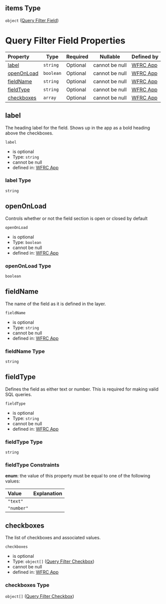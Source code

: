 ## items Type

`object` ([Query Filter Field](config-properties-map-infos-map-info-properties-queryfilter-properties-fields-query-filter-field.md))

# Query Filter Field Properties

| Property                  | Type      | Required | Nullable       | Defined by                                                                                                                                                                                                                                                                                                         |
| :------------------------ | --------- | -------- | -------------- | :----------------------------------------------------------------------------------------------------------------------------------------------------------------------------------------------------------------------------------------------------------------------------------------------------------------- |
| [label](#label)           | `string`  | Optional | cannot be null | [WFRC App](config-properties-map-infos-map-info-properties-queryfilter-properties-fields-query-filter-field-properties-label.md "https&#x3A;//wfrc.org/wasatch-choice-map/config.schema.json#/properties/mapInfos/additionalProperties/properties/queryFilter/properties/fields/items/properties/label")           |
| [openOnLoad](#openOnLoad) | `boolean` | Optional | cannot be null | [WFRC App](config-properties-map-infos-map-info-properties-queryfilter-properties-fields-query-filter-field-properties-openonload.md "https&#x3A;//wfrc.org/wasatch-choice-map/config.schema.json#/properties/mapInfos/additionalProperties/properties/queryFilter/properties/fields/items/properties/openOnLoad") |
| [fieldName](#fieldName)   | `string`  | Optional | cannot be null | [WFRC App](config-properties-map-infos-map-info-properties-queryfilter-properties-fields-query-filter-field-properties-fieldname.md "https&#x3A;//wfrc.org/wasatch-choice-map/config.schema.json#/properties/mapInfos/additionalProperties/properties/queryFilter/properties/fields/items/properties/fieldName")   |
| [fieldType](#fieldType)   | `string`  | Optional | cannot be null | [WFRC App](config-properties-map-infos-map-info-properties-queryfilter-properties-fields-query-filter-field-properties-fieldtype.md "https&#x3A;//wfrc.org/wasatch-choice-map/config.schema.json#/properties/mapInfos/additionalProperties/properties/queryFilter/properties/fields/items/properties/fieldType")   |
| [checkboxes](#checkboxes) | `array`   | Optional | cannot be null | [WFRC App](config-properties-map-infos-map-info-properties-queryfilter-properties-fields-query-filter-field-properties-checkboxes.md "https&#x3A;//wfrc.org/wasatch-choice-map/config.schema.json#/properties/mapInfos/additionalProperties/properties/queryFilter/properties/fields/items/properties/checkboxes") |

## label

The heading label for the field. Shows up in the app as a bold heading above the checkboxes.


`label`

-   is optional
-   Type: `string`
-   cannot be null
-   defined in: [WFRC App](config-properties-map-infos-map-info-properties-queryfilter-properties-fields-query-filter-field-properties-label.md "https&#x3A;//wfrc.org/wasatch-choice-map/config.schema.json#/properties/mapInfos/additionalProperties/properties/queryFilter/properties/fields/items/properties/label")

### label Type

`string`

## openOnLoad

Controls whether or not the field section is open or closed by default


`openOnLoad`

-   is optional
-   Type: `boolean`
-   cannot be null
-   defined in: [WFRC App](config-properties-map-infos-map-info-properties-queryfilter-properties-fields-query-filter-field-properties-openonload.md "https&#x3A;//wfrc.org/wasatch-choice-map/config.schema.json#/properties/mapInfos/additionalProperties/properties/queryFilter/properties/fields/items/properties/openOnLoad")

### openOnLoad Type

`boolean`

## fieldName

The name of the field as it is defined in the layer.


`fieldName`

-   is optional
-   Type: `string`
-   cannot be null
-   defined in: [WFRC App](config-properties-map-infos-map-info-properties-queryfilter-properties-fields-query-filter-field-properties-fieldname.md "https&#x3A;//wfrc.org/wasatch-choice-map/config.schema.json#/properties/mapInfos/additionalProperties/properties/queryFilter/properties/fields/items/properties/fieldName")

### fieldName Type

`string`

## fieldType

Defines the field as either text or number. This is required for making valid SQL queries.


`fieldType`

-   is optional
-   Type: `string`
-   cannot be null
-   defined in: [WFRC App](config-properties-map-infos-map-info-properties-queryfilter-properties-fields-query-filter-field-properties-fieldtype.md "https&#x3A;//wfrc.org/wasatch-choice-map/config.schema.json#/properties/mapInfos/additionalProperties/properties/queryFilter/properties/fields/items/properties/fieldType")

### fieldType Type

`string`

### fieldType Constraints

**enum**: the value of this property must be equal to one of the following values:

| Value      | Explanation |
| :--------- | ----------- |
| `"text"`   |             |
| `"number"` |             |

## checkboxes

The list of checkboxes and associated values.


`checkboxes`

-   is optional
-   Type: `object[]` ([Query Filter Checkbox](config-properties-map-infos-map-info-properties-queryfilter-properties-fields-query-filter-field-properties-checkboxes-query-filter-checkbox.md))
-   cannot be null
-   defined in: [WFRC App](config-properties-map-infos-map-info-properties-queryfilter-properties-fields-query-filter-field-properties-checkboxes.md "https&#x3A;//wfrc.org/wasatch-choice-map/config.schema.json#/properties/mapInfos/additionalProperties/properties/queryFilter/properties/fields/items/properties/checkboxes")

### checkboxes Type

`object[]` ([Query Filter Checkbox](config-properties-map-infos-map-info-properties-queryfilter-properties-fields-query-filter-field-properties-checkboxes-query-filter-checkbox.md))
